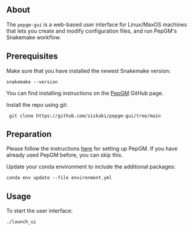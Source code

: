 ## About
The `pepgm-gui` is a web-based user interface for Linux/MaxOS machines that lets you create and modify configuration files, and run PepGM's
Snakemake workflow.

## Prerequisites
Make sure that you have installed the newest Snakemake version:

`snakemake --version`

You can find installing instructions on the [PepGM](https://github.com/BAMeScience/PepGM) GitHub page.

Install the repo using git:

` git clone https://github.com/ziskaki/pepgm-gui/tree/main`

## Preparation
Please follow the instructions [here](https://github.com/BAMeScience/PepGM) for setting up PepGM.
If you have already used PepGM before, you can skip this.
 
Update your conda environment to include the additional packages:

`conda env update --file environment.yml`

## Usage
To start the user interface:

`./launch_ui`



